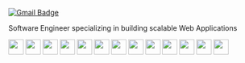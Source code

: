 [![Gmail Badge](https://img.shields.io/badge/-barcelosdevsoftwares@gmail.com-c71610?style=flat-square&logo=Gmail&logoColor=white&link=mailto:barcelosdevsoftwares@gmail.com)](mailto:barcelosdevsoftwares@gmail.com)

Software Engineer specializing in building scalable Web Applications

<div>
    <img src="https://cdn.jsdelivr.net/gh/devicons/devicon@latest/icons/react/react-original.svg" height="30" width="30" />
    <img src="https://cdn.jsdelivr.net/gh/devicons/devicon@latest/icons/nodejs/nodejs-original.svg" height="30" width="30" />
    <img src="https://cdn.jsdelivr.net/gh/devicons/devicon@latest/icons/nestjs/nestjs-original.svg" height="30" width="30" />
    <img src="https://cdn.jsdelivr.net/gh/devicons/devicon@latest/icons/docker/docker-plain.svg" height="30" width="30"/>
    <img src="https://cdn.jsdelivr.net/gh/devicons/devicon@latest/icons/angular/angular-original.svg" height="30" width="30" />
    <img src="https://cdn.jsdelivr.net/gh/devicons/devicon@latest/icons/rxjs/rxjs-plain.svg" height="30" width="30" />
    <img src="https://cdn.jsdelivr.net/gh/devicons/devicon@latest/icons/ionic/ionic-original.svg" height="30" width="30" />
    <img src="https://cdn.jsdelivr.net/gh/devicons/devicon@latest/icons/tailwindcss/tailwindcss-original.svg" height="30" width="30" />
    <img src="https://cdn.jsdelivr.net/gh/devicons/devicon@latest/icons/sass/sass-original.svg" height="30" width="30" />
    <img src="https://cdn.jsdelivr.net/gh/devicons/devicon@latest/icons/laravel/laravel-original.svg" height="30" width="30" />
    <img src="https://cdn.jsdelivr.net/gh/devicons/devicon@latest/icons/postgresql/postgresql-plain.svg" height="30" width="30" />
    <img src="https://cdn.jsdelivr.net/gh/devicons/devicon@latest/icons/mysql/mysql-original.svg" height="30" width="30" />
    <img src="https://cdn.jsdelivr.net/gh/devicons/devicon@latest/icons/mongodb/mongodb-original.svg" height="30" width="30"/>
</div>
